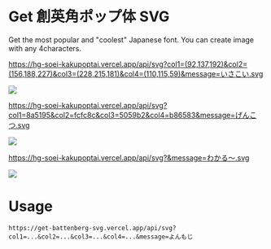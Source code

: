# Get 創英角ポップ体 SVG

Get the most popular and "coolest" Japanese font.
You can create image with any 4characters.

https://hg-soei-kakupoptai.vercel.app/api/svg?col1=(92,137,192)&col2=(156,188,227)&col3=(228,215,181)&col4=(110,115,59)&message=いさこい.svg

![](https://hg-soei-kakupoptai.vercel.app/api/svg?col1=(92,137,192)&col2=(156,188,227)&col3=(228,215,181)&col4=(110,115,59)&message=いさこい.svg)

https://hg-soei-kakupoptai.vercel.app/api/svg?col1=8a5195&col2=fcfc8c&col3=5059b2&col4=b86583&message=げんこつ.svg

![](https://hg-soei-kakupoptai.vercel.app/api/svg?col1=8a5195&col2=fcfc8c&col3=5059b2&col4=b86583&message=げんこつ.svg)

https://hg-soei-kakupoptai.vercel.app/api/svg?&message=わかる～.svg

![](https://hg-soei-kakupoptai.vercel.app/api/svg?&message=わかる～.svg)

# Usage
`https://get-battenberg-svg.vercel.app/api/svg?col1=...&col2=...&col3=...&col4=...&message=よんもじ`
